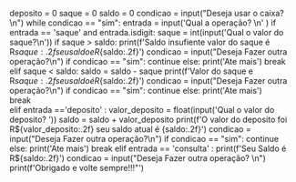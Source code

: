 deposito = 0
saque = 0
saldo = 0
condicao = input("Deseja usar o caixa? \n")
while condicao == "sim":
    entrada = input('Qual a operação? \n' )
    if entrada == 'saque' and entrada.isdigit:
        saque = int(input('Qual o valor do saque?\n'))
        if saque > saldo:
            print(f'Saldo insufiente valor do saque é R${saque:.2f} seu saldo e R${saldo:.2f}') 
            condicao = input("Deseja Fazer outra operação?\n")
            if condicao == "sim":
               continue
            else:
              print('Ate mais')
              break
        elif saque < saldo:
            saldo = saldo - saque
            print(f'Valor do saque e R${saque:.2f} seu saldo é R${saldo:.2f}') 
            condicao = input("Deseja Fazer outra operação?\n")
            if condicao == "sim":
              continue
            else:
              print('Ate mais')    
              break    
    elif entrada =='deposito' :
         valor_deposito = float(input('Qual o valor do deposito? '))
         saldo = saldo + valor_deposito
         print(f'O valor do deposito foi R${valor_deposito:.2f} seu saldo atual é {saldo:.2f}')
         condicao = input("Deseja Fazer outra operação?\n") 
         if condicao == "sim":
             continue
         else:
              print('Ate mais')    
              break  
    elif entrada == 'consulta' :
            print(f'Seu Saldo é R${saldo:.2f}')
            condicao = input("Deseja Fazer outra operação? \n") 
print(f'Obrigado e volte sempre!!!"')        
